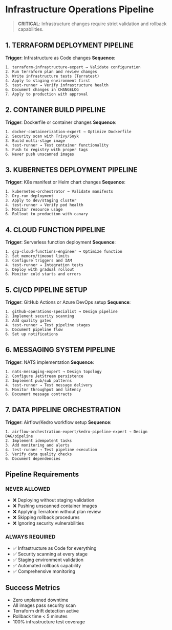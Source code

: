 # Infrastructure Operations Pipeline

> **CRITICAL**: Infrastructure changes require strict validation and rollback capabilities.

## 1. TERRAFORM DEPLOYMENT PIPELINE

**Trigger**: Infrastructure as Code changes
**Sequence**:

```
1. terraform-infrastructure-expert → Validate configuration
2. Run terraform plan and review changes
3. Write infrastructure tests (Terratest)
4. Apply to staging environment first
5. test-runner → Verify infrastructure health
6. Document changes in CHANGELOG
7. Apply to production with approval
```

## 2. CONTAINER BUILD PIPELINE

**Trigger**: Dockerfile or container changes
**Sequence**:

```
1. docker-containerization-expert → Optimize Dockerfile
2. Security scan with Trivy/Snyk
3. Build multi-stage image
4. test-runner → Test container functionality
5. Push to registry with proper tags
6. Never push unscanned images
```

## 3. KUBERNETES DEPLOYMENT PIPELINE

**Trigger**: K8s manifest or Helm chart changes
**Sequence**:

```
1. kubernetes-orchestrator → Validate manifests
2. Dry-run deployment
3. Apply to dev/staging cluster
4. test-runner → Verify pod health
5. Monitor resource usage
6. Rollout to production with canary
```

## 4. CLOUD FUNCTION PIPELINE

**Trigger**: Serverless function deployment
**Sequence**:

```
1. gcp-cloud-functions-engineer → Optimize function
2. Set memory/timeout limits
3. Configure triggers and IAM
4. test-runner → Integration tests
5. Deploy with gradual rollout
6. Monitor cold starts and errors
```

## 5. CI/CD PIPELINE SETUP

**Trigger**: GitHub Actions or Azure DevOps setup
**Sequence**:

```
1. github-operations-specialist → Design pipeline
2. Implement security scanning
3. Add quality gates
4. test-runner → Test pipeline stages
5. Document pipeline flow
6. Set up notifications
```

## 6. MESSAGING SYSTEM PIPELINE

**Trigger**: NATS implementation
**Sequence**:

```
1. nats-messaging-expert → Design topology
2. Configure JetStream persistence
3. Implement pub/sub patterns
4. test-runner → Test message delivery
5. Monitor throughput and latency
6. Document message contracts
```

## 7. DATA PIPELINE ORCHESTRATION

**Trigger**: Airflow/Kedro workflow setup
**Sequence**:

```
1. airflow-orchestration-expert/kedro-pipeline-expert → Design DAG/pipeline
2. Implement idempotent tasks
3. Add monitoring and alerts
4. test-runner → Test pipeline execution
5. Verify data quality checks
6. Document dependencies
```

## Pipeline Requirements

### NEVER ALLOWED

- ❌ Deploying without staging validation
- ❌ Pushing unscanned container images
- ❌ Applying Terraform without plan review
- ❌ Skipping rollback procedures
- ❌ Ignoring security vulnerabilities

### ALWAYS REQUIRED

- ✅ Infrastructure as Code for everything
- ✅ Security scanning at every stage
- ✅ Staging environment validation
- ✅ Automated rollback capability
- ✅ Comprehensive monitoring

## Success Metrics

- Zero unplanned downtime
- All images pass security scan
- Terraform drift detection active
- Rollback time < 5 minutes
- 100% infrastructure test coverage
